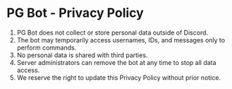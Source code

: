 # PG Bot - Privacy Policy

1. PG Bot does not collect or store personal data outside of Discord.  
2. The bot may temporarily access usernames, IDs, and messages only to perform commands.  
3. No personal data is shared with third parties.  
4. Server administrators can remove the bot at any time to stop all data access.  
5. We reserve the right to update this Privacy Policy without prior notice.  
